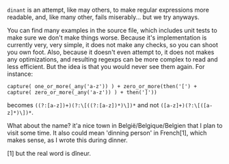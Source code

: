 `dinant` is an attempt, like may others, to make regular expressions more
readable, and, like many other, fails miserably... but we try anyways.

You can find many examples in the source file, which includes unit tests to make
sure we don't make things worse. Because it's implementation is currently very,
very simple, it does not make any checks, so you can shoot you own foot. Also,
because it doesn't even attempt to, it does not makes any optimizations, and
resulting regexps can be more complex to read and less efficient. But the idea
is that you would never see them again. For instance:

```
capture( one_or_more(_any('a-z')) ) + zero_or_more(then('[') + capture( zero_or_more(_any('a-z')) ) + then(']'))
```

becomes `((?:[a-z])+)(?:\[((?:[a-z])*)\])*` and not `([a-z]+)(?:\[([a-z]*)\])*`.

What about the name? it'a nice town in België/Belgique/Belgien that I plan to
visit some time. It also could mean 'dinning person' in French[1], which makes
sense, as I wrote this during dinner.

[1] but the real word is dîneur.
